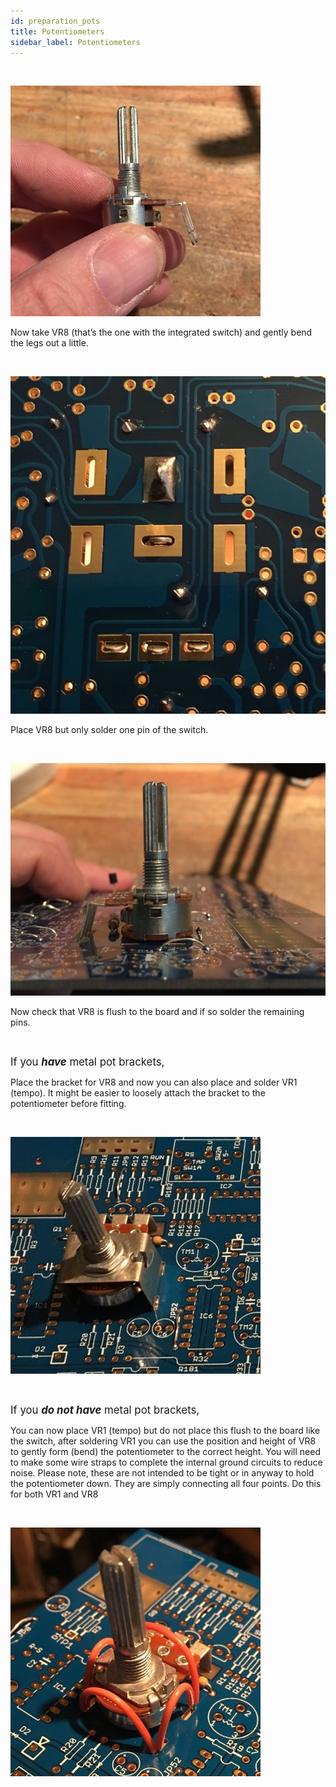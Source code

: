 ```yaml
---
id: preparation_pots
title: Potentiometers
sidebar_label: Potentiometers
---
```

&nbsp;

![alt-text](assets/images/006.jpg)

Now take VR8 (that’s the one with the integrated switch) and gently bend the legs out a little.

&nbsp;

![alt-text](assets/images/007.jpg)

Place VR8 but only solder one pin of the switch.

&nbsp;

![alt-text](assets/images/008.jpg)

Now check that VR8 is flush to the board and if so solder the remaining pins.

&nbsp;

<span style="font-size:larger;">If you **_have_** metal pot brackets,</span>

Place the bracket for VR8 and now you can also place and solder VR1 (tempo). It might be easier to loosely attach the bracket to the potentiometer before fitting.

&nbsp;

![alt-text](assets/images/009.jpg)

&nbsp;

<span style="font-size:larger;">If you **_do not have_**  metal pot brackets,</span>

You can now place VR1 (tempo) but do not place this flush to the board like the switch, after soldering VR1 you can use the position and height of VR8 to gently form (bend) the potentiometer to the correct height.
You will need to make some wire straps to complete the internal ground circuits to reduce noise. Please note, these are not intended to be tight or in anyway to hold the potentiometer down. They are simply connecting all four points. Do this for both VR1 and VR8

&nbsp;

![alt-text](assets/images/010.jpg)